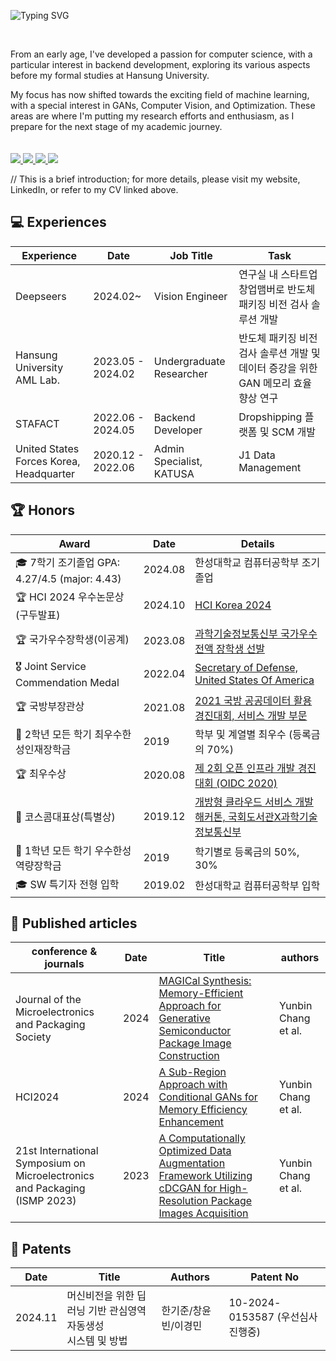 ![Typing SVG](https://readme-typing-svg.herokuapp.com/?lines=Hello,+I'm+Vin+Chang+😎&height=150&width=1024&size=40&color=458588&background=282828&center=true&vCenter=true&multiline=false&duration=2000&pause=0)

<div>
  <br/>

  From an early age, I've developed a passion for computer science, with a particular interest in backend development, exploring its various aspects before my formal studies at Hansung University. 

My focus has now shifted towards the exciting field of machine learning, with a special interest in GANs, Computer Vision, and Optimization. These areas are where I'm putting my research efforts and enthusiasm, as I prepare for the next stage of my academic journey.
  <br/>
  <br/>
  <br/>
  <a href="https://techbless.github.io/about-me" target="_blank">
    <img src="https://img.shields.io/badge/website-305D61.svg?&style=for-the-badge&logo=About.me&logoColor=ffffff&labelColor=305D61&logoWidth=20"/>
  </a>
  <a href="https://www.linkedin.com/in/vinchang" target="_blank">
    <img src="https://img.shields.io/badge/LinkedIn-305D61.svg?&style=for-the-badge&logo=linkedin&logoColor=ffffff&labelColor=305D61&logoWidth=20"/>
  </a>
  <a href="https://techbless.github.io/about-me/YunbinChang_Resume_KOR.pdf" target="_blank">
    <img src="https://img.shields.io/badge/resume-305D61.svg?&style=for-the-badge&logo=ReadtheDocs&logoColor=ffffff&labelColor=305D61&logoWidth=20"/>
  </a>
  <a href="https://techbless.github.io" target="_blank">
    <img src="https://img.shields.io/badge/blog-305D61.svg?&style=for-the-badge&logo=ReadtheDocs&logoColor=ffffff&labelColor=305D61&logoWidth=20"/>
  </a>
  
</div>

// This is a brief introduction; for more details, please visit my website, LinkedIn, or refer to my CV linked above.

## 💻 Experiences
| Experience 	| Date                         	          |Job Title| Task                  	| 
|-------------	|---------------------------------|---------------------------------   |-----------------------	|
| Deepseers      	| 2024.02~    | Vision Engineer |  연구실 내 스타트업 창업맴버로 반도체 패키징 비전 검사 솔루션 개발
| Hansung University AML Lab.      	| 2023.05 - 2024.02   |  Undergraduate Researcher | 반도체 패키징 비전 검사 솔루션 개발 및 데이터 증강을 위한 GAN 메모리 효율 향상 연구
| STAFACT      	| 2022.06 - 2024.05   | Backend Developer | Dropshipping 플랫폼 및 SCM 개발    |
| United States Forces Korea, Headquarter      	| 2020.12 - 2022.06   | Admin Specialist, KATUSA | J1 Data Management    |

## 🏆 Honors
| Award 	| Date                         	          | Details                  	| 
|-------------	|---------------------------------   |-----------------------	|
| 🎓 7학기 조기졸업 GPA: 4.27/4.5 (major: 4.43)      	| 2024.08    | 한성대학교 컴퓨터공학부 조기졸업 |
| 🏆 HCI 2024 우수논문상 (구두발표)      	| 2024.10    | [HCI Korea 2024](https://techbless.github.io/about-me/hci2024.jpg)    |
| 🏆 국가우수장학생(이공계)      	| 2023.08   | [과학기술정보통신부 국가우수 전액 장학생 선발](https://github.com/techbless/about-me/blob/master/national_scholarship.jpg?raw=true)    |
| 🎖️ Joint Service Commendation Medal      	| 2022.04    | [Secretary of Defense, United States Of America](https://techbless.github.io/about-me/jscm.jpeg)    |
| 🏆 국방부장관상   |   2021.08   |   [2021 국방 공공데이터 활용 경진대회, 서비스 개발 부문](https://github.com/techbless/about-me/blob/master/dod.png?raw=true)   |
| 🥇 2학년 모든 학기 최우수한성인재장학금      	| 2019  | 학부 및 계열별 최우수 (등록금의 70%)    |
| 🏆 최우수상   |   2020.08   |   [제 2회 오픈 인프라 개발 경진대회 (OIDC 2020)](https://github.com/techbless/about-me/blob/master/oidc.jpg?raw=true)   |
| 🥉 코스콤대표상(특별상)   |    2019.12    |    [개방형 클라우드 서비스 개발 해커톤, 국회도서관X과학기술정보통신부](https://github.com/techbless/about-me/blob/master/paasta.jpg?raw=true)  |
| 🥈 1학년 모든 학기 우수한성역량장학금      	| 2019  | 학기별로 등록금의 50%, 30%    |
| 🎓 SW 특기자 전형 입학      	| 2019.02    | 한성대학교 컴퓨터공학부 입학 |

## 📑 Published articles
   
| conference & journals 	| Date                   | Title                  	| authors
|-------------	|---------------------------------   |-----------------------	|--------------------
| Journal of the Microelectronics and Packaging Society | 2024 | [MAGICal Synthesis: Memory-Efficient Approach for Generative Semiconductor Package Image Construction](https://www.kci.go.kr/kciportal/ci/sereArticleSearch/ciSereArtiView.kci?sereArticleSearchBean.artiId=ART003039420) | Yunbin Chang et al.
| HCI2024 | 2024    | [A Sub-Region Approach with Conditional GANs for Memory Efficiency Enhancement](https://www.dbpia.co.kr/Journal/articleDetail?nodeId=NODE11714627)   | Yunbin Chang et al.
| 21st International Symposium on Microelectronics and Packaging (ISMP 2023)   |   2023   | [A Computationally Optimized Data Augmentation Framework Utilizing cDCGAN for High-Resolution Package Images Acquisition](https://github.com/techbless/techbless/blob/master/poster.jpg?raw=true) | Yunbin Chang et al.

## 📕 Patents
   
 Date                   | Title                  	| Authors | Patent No
|---------------------------------   |-----------------------	|--------------------|-----------
| 2024.11 | 머신비전을 위한 딥러닝 기반 관심영역 자동생성<br> 시스템 및 방법 | 한기준/창윤빈/이경민 | 10-2024-0153587  (우선심사 진행중)
